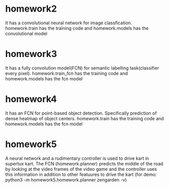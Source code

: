 # homework2 
It has a convolutional neural network for image classfication.  homework.train has the training code and homework.models has the convolutional model
# homework3 
It has a fully convolution model(FCN) for semantic labelling task(classifier every pixel). homework.train_fcn has the training code and homework.models has the fcn model
# homework4 
It has an FCN for point-based object detection. Specifically prediction of dense heatmap of object centers. homework.train has the training code and homework.models has the fcn model
# homework5
A neural network and a rudimentary controller is used to drive kart in supertux kart. The FCN (homework.planner) predicts the middle of the road by looking at the video frames of the video game  and the controller uses this information in addition to other featuures to drive the kart (for demo: python3 -m homework5.homework.planner zengarden -v)
